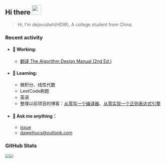 ## Hi there <img src="https://raw.githubusercontent.com/MartinHeinz/MartinHeinz/master/wave.gif" width="30px">

> Hi, I'm dejavudwh(HDW), A college student from China.

### Recent activity 

- #### 🔭 Working:
  - [翻译 The Algorithm Design Manual (2nd Ed.)](https://github.com/dejavudwh/The-Algorithm-Design-Manual)

- #### 🌱 Learning:

  - 微积分、线性代数
  - LeetCode刷题
  - 英语
  - 整理以前项目的博客：[从零写一个编译器](https://www.cnblogs.com/secoding/tag/从零写一个编译器/)、[从零实现一个正则表达式引擎](https://www.zhihu.com/column/c_1337535182023852032)

- #### 💬 Ask me anything：

  - [issue](https://github.com/dejavudwh/dejavudwh/issues)
  - [daweihucs@outlook.com](mailto:daweihucs@outlook.com)

### GitHub Stats

<img src="https://github-readme-stats.vercel.app/api?username=dejavudwh&show_icons=true&theme=onedark" style="zoom: 80%;" /><img src="https://github-readme-stats.vercel.app/api/top-langs/?username=dejavudwh&langs_count=10&hide=css,html,assembly,racket&layout=compact" style="zoom:80%;" />

